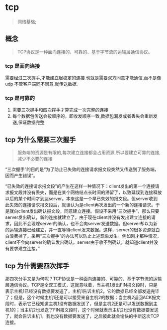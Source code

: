 
# tcp
> 网络基础;

## 概念
> TCP协议是一种面向连接的、可靠的、基于字节流的运输层通信协议。

### tcp 是面向连接
需要经过三次握手,才能建立起稳定的连接.也就是需要双方同意才能通信,而不是像 udp 不管客户端同不同意,就传送数据.

### tcp 是可靠的
1. 需要三次握手和四次挥手才算完成一次完整的连接
2. 每个数据包传送会按顺序的，即收发顺序一致,数据包漏发或者丢失会重新发送,保证数据完整

## tcp 为什么需要三次握手
> 服务端的资源是有限的,每次建立连接都会占用资源,所以要建立可靠的连接,减少不必要的连接

“三次握手”的目的是“为了防止已失效的连接请求报文段突然又传送到了服务端，因而产生错误”。

“已失效的连接请求报文段”的产生在这样一种情况下：client发出的第一个连接请求报文段并没有丢失，而是在某个网络结点长时间的滞留了，以致延误到连接释放以后的某个时间才到达server。本来这是一个早已失效的报文段。但server收到此失效的连接请求报文段后，就误认为是client再次发出的一个新的连接请求。于是就向client发出确认报文段，同意建立连接。假设不采用“三次握手”，那么只要server发出确认，新的连接就建立了。由于现在client并没有发出建立连接的请求，因此不会理睬server的确认，也不会向server发送数据。但server却以为新的运输连接已经建立，并一直等待client发来数据。这样，server的很多资源就白白浪费掉了。采用“三次握手”的办法可以防止上述现象发生。例如刚才那种情况，client不会向server的确认发出确认。server由于收不到确认，就知道client并没有要求建立连接。”

## tcp 为什需要四次挥手
那四次分手又是为何呢？TCP协议是一种面向连接的、可靠的、基于字节流的运输层通信协议。TCP是全双工模式，这就意味着，当主机1发出FIN报文段时，只是表示主机1已经没有数据要发送了，主机1告诉主机2，它的数据已经全部发送完毕了；但是，这个时候主机1还是可以接受来自主机2的数据；当主机2返回ACK报文段时，表示它已经知道主机1没有数据发送了，但是主机2还是可以发送数据到主机1的；当主机2也发送了FIN报文段时，这个时候就表示主机2也没有数据要发送了，就会告诉主机1，我也没有数据要发送了，之后彼此就会愉快的中断这次TCP连接。
